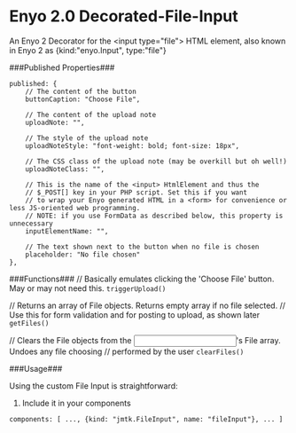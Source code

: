 Enyo 2.0 Decorated-File-Input
=============================

An Enyo 2 Decorator for the &lt;input type="file"> HTML element, also known in Enyo 2 as {kind:"enyo.Input", type:"file"}

###Published Properties###
    
```
published: {
    // The content of the button
    buttonCaption: "Choose File",

    // The content of the upload note
    uploadNote: "",

	// The style of the upload note
    uploadNoteStyle: "font-weight: bold; font-size: 18px",
    
	// The CSS class of the upload note (may be overkill but oh well!)
    uploadNoteClass: "",
    
	// This is the name of the <input> HtmlElement and thus the
    // $_POST[] key in your PHP script. Set this if you want
    // to wrap your Enyo generated HTML in a <form> for convenience or less JS-oriented web programming.
    // NOTE: if you use FormData as described below, this property is unnecessary
    inputElementName: "",
    
	// The text shown next to the button when no file is chosen
    placeholder: "No file chosen"
},

```

###Functions###
// Basically emulates clicking the 'Choose File' button. May or may not need this.
```triggerUpload()```

// Returns an array of File objects. Returns empty array if no file selected.
// Use this for form validation and for posting to upload, as shown later
```getFiles()```

// Clears the File objects from the <input>'s File array. Undoes any file choosing
// performed by the user
```clearFiles()```

###Usage###

Using the custom File Input is straightforward:

1. Include it in your components

`components: [
    ...,
    {kind: "jmtk.FileInput", name: "fileInput"},
	...
]`